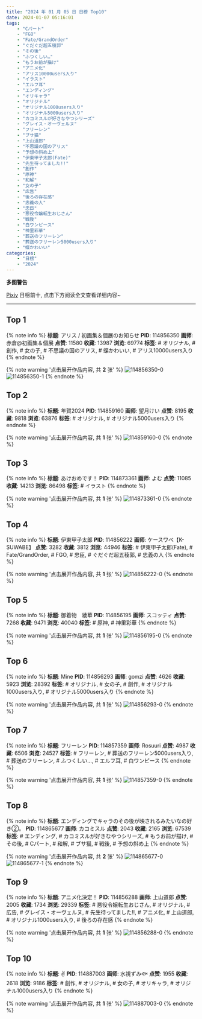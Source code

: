 ```yaml
---
title: "2024 年 01 月 05 日 日榜 Top10"
date: 2024-01-07 05:16:01
tags:
    - "Cパート"
    - "FGO"
    - "Fate/GrandOrder"
    - "ぐだぐだ超五稜郭"
    - "その後"
    - "ふつくしい…"
    - "もうお前が描け"
    - "アニメ化"
    - "アリス10000users入り"
    - "イラスト"
    - "エルフ耳"
    - "エンディング"
    - "オリキャラ"
    - "オリジナル"
    - "オリジナル1000users入り"
    - "オリジナル5000users入り"
    - "カコミスルが好きなやつシリーズ"
    - "グレイス・オーヴェルヌ"
    - "フリーレン"
    - "ブサ猫"
    - "上山道郎"
    - "不思議の国のアリス"
    - "予想の斜め上"
    - "伊東甲子太郎(Fate)"
    - "先生待ってました!!"
    - "創作"
    - "原神"
    - "和解"
    - "女の子"
    - "広告"
    - "後ろの存在感"
    - "忠義の人"
    - "忠臣"
    - "悪役令嬢転生おじさん"
    - "戦後"
    - "白ワンピース"
    - "神里彩華"
    - "葬送のフリーレン"
    - "葬送のフリーレン5000users入り"
    - "蝶かわいい"
categories:
    - "日榜"
    - "2024"
---
```


<i class="fa fa-triangle-exclamation"></i>**多图警告**<i class="fa fa-triangle-exclamation"></i>

[Pixiv](https://www.pixiv.net/) 日榜前十, 点击下方阅读全文查看详细内容~

<!-- more -->

---

## Top 1

{% note info %}
**标题**: アリス / 初画集＆個展のお知らせ
**PID**: 114856350 **画师**: 赤倉@初画集＆個展
**点赞**: 11580 **收藏**: 13987 **浏览**: 69774
**标签**: # オリジナル, # 創作, # 女の子, # 不思議の国のアリス, # 蝶かわいい, # アリス10000users入り
{% endnote %}

{% note warning '点击展开作品内容, 共 **2** 张' %}
![114856350-0](https://i.pixiv.re/img-original/img/2024/01/04/00/37/31/114856350_p0.png)
![114856350-1](https://i.pixiv.re/img-original/img/2024/01/04/00/37/31/114856350_p1.png)
{% endnote %}

## Top 2

{% note info %}
**标题**: 年賀2024
**PID**: 114859160 **画师**: 望月けい
**点赞**: 8195 **收藏**: 9818 **浏览**: 63876
**标签**: # オリジナル, # オリジナル5000users入り
{% endnote %}

{% note warning '点击展开作品内容, 共 **1** 张' %}
![114859160-0](https://i.pixiv.re/img-original/img/2024/01/04/01/28/02/114859160_p0.png)
{% endnote %}

## Top 3

{% note info %}
**标题**: あけおめです！
**PID**: 114873361 **画师**: よむ
**点赞**: 11085 **收藏**: 14213 **浏览**: 86498
**标签**: # イラスト
{% endnote %}

{% note warning '点击展开作品内容, 共 **1** 张' %}
![114873361-0](https://i.pixiv.re/img-original/img/2024/01/04/17/15/50/114873361_p0.png)
{% endnote %}

## Top 4

{% note info %}
**标题**: 伊東甲子太郎
**PID**: 114856222 **画师**: ケースワベ【K-SUWABE】
**点赞**: 3282 **收藏**: 3812 **浏览**: 44946
**标签**: # 伊東甲子太郎(Fate), # Fate/GrandOrder, # FGO, # 忠臣, # ぐだぐだ超五稜郭, # 忠義の人
{% endnote %}

{% note warning '点击展开作品内容, 共 **1** 张' %}
![114856222-0](https://i.pixiv.re/img-original/img/2024/01/04/00/00/20/114856222_p0.png)
{% endnote %}

## Top 5

{% note info %}
**标题**: 御着物　綾華
**PID**: 114856195 **画师**: スコッティ
**点赞**: 7268 **收藏**: 9471 **浏览**: 40040
**标签**: # 原神, # 神里彩華
{% endnote %}

{% note warning '点击展开作品内容, 共 **1** 张' %}
![114856195-0](https://i.pixiv.re/img-original/img/2024/01/04/00/00/14/114856195_p0.jpg)
{% endnote %}

## Top 6

{% note info %}
**标题**: Mine
**PID**: 114856293 **画师**: gomzi
**点赞**: 4626 **收藏**: 5923 **浏览**: 28392
**标签**: # オリジナル, # 女の子, # 創作, # オリジナル1000users入り, # オリジナル5000users入り
{% endnote %}

{% note warning '点击展开作品内容, 共 **1** 张' %}
![114856293-0](https://i.pixiv.re/img-original/img/2024/01/04/00/00/43/114856293_p0.jpg)
{% endnote %}

## Top 7

{% note info %}
**标题**: フリーレン
**PID**: 114857359 **画师**: Rosuuri
**点赞**: 4987 **收藏**: 6506 **浏览**: 24527
**标签**: # フリーレン, # 葬送のフリーレン5000users入り, # 葬送のフリーレン, # ふつくしい…, # エルフ耳, # 白ワンピース
{% endnote %}

{% note warning '点击展开作品内容, 共 **1** 张' %}
![114857359-0](https://i.pixiv.re/img-original/img/2024/01/04/00/25/08/114857359_p0.jpg)
{% endnote %}

## Top 8

{% note info %}
**标题**: エンディングでキャラのその後が映されるみたいなの好き②。
**PID**: 114865677 **画师**: カコミスル
**点赞**: 2043 **收藏**: 2165 **浏览**: 67539
**标签**: # エンディング, # カコミスルが好きなやつシリーズ, # もうお前が描け, # その後, # Cパート, # 和解, # ブサ猫, # 戦後, # 予想の斜め上
{% endnote %}

{% note warning '点击展开作品内容, 共 **2** 张' %}
![114865677-0](https://i.pixiv.re/img-original/img/2024/01/04/22/19/08/114865677_p0.jpg)
![114865677-1](https://i.pixiv.re/img-original/img/2024/01/04/22/19/08/114865677_p1.jpg)
{% endnote %}

## Top 9

{% note info %}
**标题**: アニメ化決定！
**PID**: 114856288 **画师**: 上山道郎
**点赞**: 2005 **收藏**: 1734 **浏览**: 29339
**标签**: # 悪役令嬢転生おじさん, # オリジナル, # 広告, # グレイス・オーヴェルヌ, # 先生待ってました!!, # アニメ化, # 上山道郎, # オリジナル1000users入り, # 後ろの存在感
{% endnote %}

{% note warning '点击展开作品内容, 共 **1** 张' %}
![114856288-0](https://i.pixiv.re/img-original/img/2024/01/04/00/57/13/114856288_p0.jpg)
{% endnote %}

## Top 10

{% note info %}
**标题**: ✌️
**PID**: 114887003 **画师**: 水視ずみ🐟
**点赞**: 1955 **收藏**: 2618 **浏览**: 9186
**标签**: # 創作, # オリジナル, # 女の子, # オリキャラ, # オリジナル1000users入り
{% endnote %}

{% note warning '点击展开作品内容, 共 **1** 张' %}
![114887003-0](https://i.pixiv.re/img-original/img/2024/01/05/00/32/45/114887003_p0.png)
{% endnote %}
